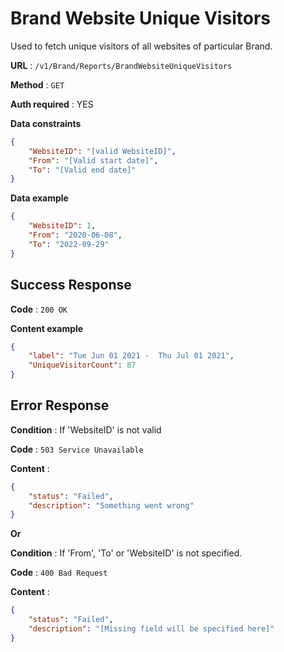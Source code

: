 # Brand Website Unique Visitors

Used to fetch unique visitors of all websites of particular Brand.

**URL** : `/v1/Brand/Reports/BrandWebsiteUniqueVisitors`

**Method** : `GET`

**Auth required** : YES

**Data constraints**

```json
{
    "WebsiteID": "[valid WebsiteID]",
    "From": "[Valid start date]",
    "To": "[Valid end date]"
}
```

**Data example**

```json
{
    "WebsiteID": 1,
    "From": "2020-06-08",
    "To": "2022-09-29"
}
```

## Success Response

**Code** : `200 OK`

**Content example**

```json
{
    "label": "Tue Jun 01 2021 -  Thu Jul 01 2021",
    "UniqueVisitorCount": 87
}
```

## Error Response

**Condition** : If 'WebsiteID' is not valid

**Code** : `503 Service Unavailable `

**Content** :

```json
{
    "status": "Failed",
    "description": "Something went wrong"
}
```

**Or**

**Condition** : If 'From', 'To' or 'WebsiteID' is not specified.

**Code** : `400 Bad Request `

**Content** :

```json
{
    "status": "Failed",
    "description": "[Missing field will be specified here]"
}
```
